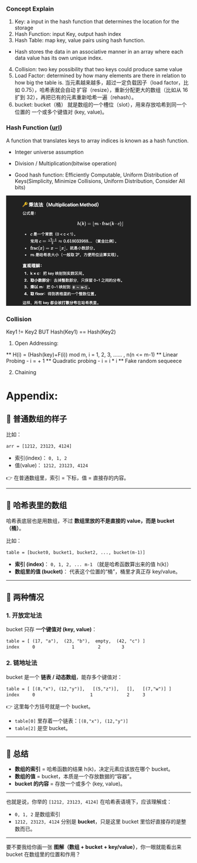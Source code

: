 
### Concept Explain
1. Key: a input in the hash function that determines the location for the storage
2. Hash Function: input Key, output hash index
3. Hash Table: map key, value pairs using hash function.

- Hash stores the data in an associative manner in an array where each data value has its own unique index.

4. Collision: two key possibility that two keys could produce same value
5. Load Factor: determined by how many elements are there in relation to how big the table is. 当元素越来越多，超过一定负载因子（load factor，比如 0.75），哈希表就会自动 扩容（resize），重新分配更大的数组（比如从 16 扩到 32），再把已有的元素重新哈希一遍（rehash）。
6. bucket: bucket（桶） 就是数组的一个槽位（slot），用来存放哈希到同一个位置的 一个或多个键值对 (key, value)。

### Hash Function ([url](https://www.geeksforgeeks.org/dsa/what-are-hash-functions-and-how-to-choose-a-good-hash-function/))
A function that translates keys to array indices is known as a hash function.

- Integer universe assumption
- Division / Multiplication(bitwise operation)

- Good hash function: Efficiently Computable, Uniform Distribution of Keys(Simplicity, Minimize Collisions, Uniform Distribution, Consider All bits)

![alt text](image.png)

### Collision

Key1 != Key2 BUT Hash(Key1) == Hash(Key2)

1. Open Addressing: 

 ** H(i) = (Hash(key)+F(i)) mod m, i  = 1, 2, 3, ...... , n(n <= m-1)
    ** Linear Probing - i = + 1
    ** Quadratic probing - i = i * i
    ** Fake random sequeece

2. Chaining



# Appendix:

## 📌 普通数组的样子

比如：

```text
arr = [1212, 23123, 4124]
```

* 索引(index)： `0, 1, 2`
* 值(value)： `1212, 23123, 4124`

👉 在普通数组里，索引 = 下标，值 = 直接存的内容。

---

## 📌 哈希表里的数组

哈希表底层也是用数组，不过 **数组里放的不是直接的 value，而是 bucket（桶）**。

比如：

```text
table = [bucket0, bucket1, bucket2, ..., bucket(m-1)]
```

* **索引 (index)**： `0, 1, 2, ... m-1`
  （就是哈希函数算出来的值 h(k)）
* **数组里的值 (bucket)**： 代表这个位置的“桶”，桶里才真正存 key/value。

---

## 🧩 两种情况

### 1. 开放定址法

bucket 只存 **一个键值对 (key, value)**：

```text
table = [ (17, "a"),  (23, "b"),  empty,  (42, "c") ]
index     0              1         2        3
```

### 2. 链地址法

bucket 是一个 **链表 / 动态数组**，能存多个键值对：

```text
table = [ [(8,"x"), (12,"y")],   [(5,"z")],   [],   [(7,"w")] ]
index     0                     1             2     3
```

👉 这里每个方括号就是一个 bucket。

* `table[0]` 里存着一个链表：`[(8,"x"), (12,"y")]`
* `table[2]` 是空 bucket。

---

## 🎯 总结

* **数组的索引** = 哈希函数的结果 h(k)，决定元素应该放在哪个 bucket。
* **数组的值** = bucket，本质是一个存放数据的“容器”。
* **bucket 的内容** = 存放一个或多个 (key, value)。

---

也就是说，你举的 `[1212, 23123, 4124]` 在哈希表语境下，应该理解成：

* `0, 1, 2` 是数组索引
* `1212, 23123, 4124` 分别是 **bucket**，只是这里 bucket 里恰好直接存的是整数而已。

---

要不要我给你画一张 **图解（数组 + bucket + key/value）**，你一眼就能看出来 bucket 在数组里的位置和作用？
